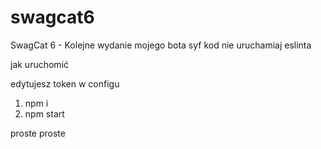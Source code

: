 # swagcat6
SwagCat 6 - Kolejne wydanie mojego bota
syf kod nie uruchamiaj eslinta

jak uruchomić

edytujesz token w configu 

1. npm i
2. npm start

proste proste
